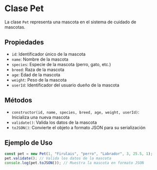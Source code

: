 # Clase Pet

La clase `Pet` representa una mascota en el sistema de cuidado de mascotas.

## Propiedades

- `id`: Identificador único de la mascota
- `name`: Nombre de la mascota
- `species`: Especie de la mascota (perro, gato, etc.)
- `breed`: Raza de la mascota
- `age`: Edad de la mascota
- `weight`: Peso de la mascota
- `userId`: Identificador del usuario dueño de la mascota

## Métodos

- `constructor(id, name, species, breed, age, weight, userId)`: Inicializa una nueva mascota
- `validate()`: Valida los datos de la mascota
- `toJSON()`: Convierte el objeto a formato JSON para su serialización

## Ejemplo de Uso

```javascript
const pet = new Pet(1, "Firulais", "perro", "Labrador", 3, 25.5, 1);
pet.validate(); // Valida los datos de la mascota
console.log(pet.toJSON()); // Muestra la mascota en formato JSON